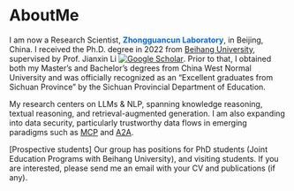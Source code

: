 AboutMe
======

I am now a Research Scientist, **<span style="color: #0969da;">Zhongguancun Laboratory</span>**, in Beijing, China. I received the Ph.D. degree in 2022 from [Beihang University](https://www.buaa.edu.cn/  ), supervised by Prof. Jianxin Li [![Google Scholar](https://img.shields.io/badge/scholar-14000%2B-blue?logo=googlescholar  )](https://scholar.google.com/citations?user=EY2lqD0AAAAJ&hl=zh-CN&oi=ao  ). Prior to that, I obtained both my Master’s and Bachelor’s degrees from China West Normal University and was officially recognized as an “Excellent graduates from Sichuan Province” by the Sichuan Provincial Department of Education.


My research centers on LLMs & NLP, spanning knowledge reasoning, textual reasoning, and retrieval-augmented generation. I am also expanding into data security, particularly trustworthy data flows in emerging paradigms such as [MCP](https://modelcontextprotocol.io/introduction  ) and [A2A](https://developers.googleblog.com/en/a2a-a-new-era-of-agent-interoperability/  ).


[Prospective students] Our group has positions for PhD students (Joint Education Programs with Beihang University), and visiting students. If you are interested, please send me an email with your CV and publications (if any).


